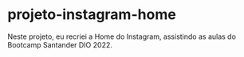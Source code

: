 # projeto-instagram-home

Neste projeto, eu recriei a Home do Instagram, assistindo as aulas do Bootcamp Santander DIO 2022.
